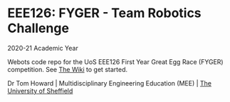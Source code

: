 # EEE126: FYGER - Team Robotics Challenge  
2020-21 Academic Year

Webots code repo for the UoS EEE126 First Year Great Egg Race (FYGER) competition.  See [The Wiki](https://github.com/tom-howard/fyger/wiki) to get started.

Dr Tom Howard | Multidisciplinary Engineering Education (MEE) | [The University of Sheffield](https://www.sheffield.ac.uk/)

